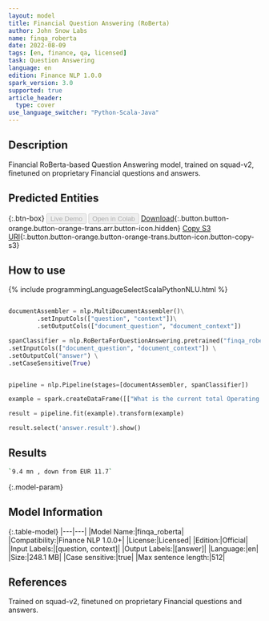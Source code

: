 ```yaml
---
layout: model
title: Financial Question Answering (RoBerta)
author: John Snow Labs
name: finqa_roberta
date: 2022-08-09
tags: [en, finance, qa, licensed]
task: Question Answering
language: en
edition: Finance NLP 1.0.0
spark_version: 3.0
supported: true
article_header:
  type: cover
use_language_switcher: "Python-Scala-Java"
---
```


## Description

Financial RoBerta-based Question Answering model, trained on squad-v2, finetuned on proprietary Financial questions and answers.

## Predicted Entities



{:.btn-box}
<button class="button button-orange" disabled>Live Demo</button>
<button class="button button-orange" disabled>Open in Colab</button>
[Download](https://s3.amazonaws.com/auxdata.johnsnowlabs.com/finance/models/finqa_roberta_en_1.0.0_3.2_1660054527812.zip){:.button.button-orange.button-orange-trans.arr.button-icon.hidden}
[Copy S3 URI](s3://auxdata.johnsnowlabs.com/finance/models/finqa_roberta_en_1.0.0_3.2_1660054527812.zip){:.button.button-orange.button-orange-trans.button-icon.button-copy-s3}

## How to use



<div class="tabs-box" markdown="1">
{% include programmingLanguageSelectScalaPythonNLU.html %}

```python

documentAssembler = nlp.MultiDocumentAssembler()\
        .setInputCols(["question", "context"])\
        .setOutputCols(["document_question", "document_context"])

spanClassifier = nlp.RoBertaForQuestionAnswering.pretrained("finqa_roberta","en", "finance/models") \
.setInputCols(["document_question", "document_context"]) \
.setOutputCol("answer") \
.setCaseSensitive(True)


pipeline = nlp.Pipeline(stages=[documentAssembler, spanClassifier])

example = spark.createDataFrame([["What is the current total Operating Profit?", "Operating profit totaled EUR 9.4 mn , down from EUR 11.7 mn in 2004"]]).toDF("question", "context")

result = pipeline.fit(example).transform(example)

result.select('answer.result').show()
```

</div>

## Results

```bash
`9.4 mn , down from EUR 11.7`
```

{:.model-param}
## Model Information

{:.table-model}
|---|---|
|Model Name:|finqa_roberta|
|Compatibility:|Finance NLP 1.0.0+|
|License:|Licensed|
|Edition:|Official|
|Input Labels:|[question, context]|
|Output Labels:|[answer]|
|Language:|en|
|Size:|248.1 MB|
|Case sensitive:|true|
|Max sentence length:|512|

## References

Trained on squad-v2, finetuned on proprietary Financial questions and answers.
